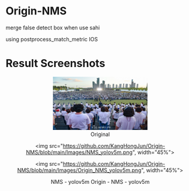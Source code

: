 # Origin-NMS
merge false detect box when use sahi

using postprocess_match_metric IOS

# Result Screenshots
<div align="center">
  <img src="https://github.com/KangHongJun/Origin-NMS/blob/main/Images/Original.jpg", width="50%",style="display:block;"> <br>
  <a>Original</a>
  
  <img src="https://github.com/KangHongJun/Origin-NMS/blob/main/Images/NMS_yolov5m.png", width="45%">
  
  <img src="https://github.com/KangHongJun/Origin-NMS/blob/main/Images/Origin_NMS_yolov5m.png", width="45%"><br>
  
  <a>NMS - yolov5m</a> <a>Origin - NMS - yolov5m</a>
  
</div>








 

